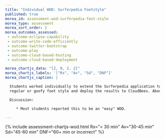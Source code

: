 ```yaml
---
title: "Individual WOD: Surferpedia Footstyle"
published: true
morea_id: assessment-wod-surferpedia-foot-style
morea_type: assessment
morea_sort_order: 2
morea_outcomes_assessed:
 - outcome-eclipse-capability
 - outcome-write-code-efficiently
 - outcome-twitter-bootstrap
 - outcome-play
 - outcome-cloud-based-hosting
 - outcome-cloud-based-deployment

morea_chartjs_data: "[2, 9, 2, 2]"
morea_chartjs_labels: '["Rx", "Av", "Sd", "DNF"]'
morea_chartjs_caption: |

  Students worked individually to extend the Surferpedia application to indicate if a surfer uses 
  regular or goofy foot style and deploy the results to CloudBees. About 8 files and 100 LOC changed.

  Discussion:

     * Most students reported this to be an "easy" WOD.

---
```


{%  include assessment-chartjs-wod.html Rx="< 30 min" Av="30-45 min" Sd="45-60 min" DNF="60+ min or incorrect"  %}


